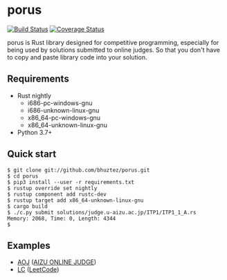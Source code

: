 # porus

[![Build Status](https://travis-ci.org/sherry255/porus.svg?branch=master)](https://travis-ci.org/sherry255/porus)
[![Coverage Status](https://coveralls.io/repos/github/sherry255/porus/badge.svg?branch=master)](https://coveralls.io/github/sherry255/porus?branch=master)

porus is Rust library designed for competitive programming, especially
for being used by solutions submitted to online judges. So that you
don't have to copy and paste library code into your solution.


## Requirements

* Rust nightly
  * i686-pc-windows-gnu
  * i686-unknown-linux-gnu
  * x86_64-pc-windows-gnu
  * x86_64-unknown-linux-gnu
* Python 3.7+


## Quick start

```console
$ git clone git://github.com/bhuztez/porus.git
$ cd porus
$ pip3 install --user -r requirements.txt
$ rustup override set nightly
$ rustup component add rustc-dev
$ rustup target add x86_64-unknown-linux-gnu
$ cargo build
$ ./c.py submit solutions/judge.u-aizu.ac.jp/ITP1/ITP1_1_A.rs
Memory: 2068, Time: 0, Length: 4344
$
```

## Examples

* [AOJ](AOJ.md) ([AIZU ONLINE JUDGE](http://judge.u-aizu.ac.jp/onlinejudge/))
* [LC](LC.md) ([LeetCode](https://leetcode.com/))
